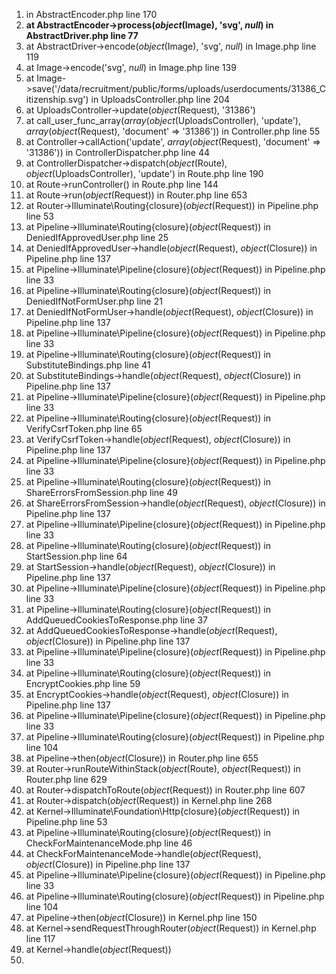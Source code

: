 1. in AbstractEncoder.php line 170
2. **at AbstractEncoder->process(*object*(Image), 'svg', *null*) in AbstractDriver.php line 77** 
3. at AbstractDriver->encode(*object*(Image), 'svg', *null*) in Image.php line 119
4. at Image->encode('svg', *null*) in Image.php line 139
5. at Image->save('/data/recruitment/public/forms/uploads/userdocuments/31386_Citizenship.svg') in UploadsController.php line 204
6. at UploadsController->update(*object*(Request), '31386')
7. at call_user_func_array(*array*(*object*(UploadsController), 'update'), *array*(*object*(Request), 'document' => '31386')) in Controller.php line 55
8. at Controller->callAction('update', *array*(*object*(Request), 'document' => '31386')) in ControllerDispatcher.php line 44
9. at ControllerDispatcher->dispatch(*object*(Route), *object*(UploadsController), 'update') in Route.php line 190
10. at Route->runController() in Route.php line 144
11. at Route->run(*object*(Request)) in Router.php line 653
12. at Router->Illuminate\Routing\{closure}(*object*(Request)) in Pipeline.php line 53
13. at Pipeline->Illuminate\Routing\{closure}(*object*(Request)) in DeniedIfApprovedUser.php line 25
14. at DeniedIfApprovedUser->handle(*object*(Request), *object*(Closure)) in Pipeline.php line 137
15. at Pipeline->Illuminate\Pipeline\{closure}(*object*(Request)) in Pipeline.php line 33
16. at Pipeline->Illuminate\Routing\{closure}(*object*(Request)) in DeniedIfNotFormUser.php line 21
17. at DeniedIfNotFormUser->handle(*object*(Request), *object*(Closure)) in Pipeline.php line 137
18. at Pipeline->Illuminate\Pipeline\{closure}(*object*(Request)) in Pipeline.php line 33
19. at Pipeline->Illuminate\Routing\{closure}(*object*(Request)) in SubstituteBindings.php line 41
20. at SubstituteBindings->handle(*object*(Request), *object*(Closure)) in Pipeline.php line 137
21. at Pipeline->Illuminate\Pipeline\{closure}(*object*(Request)) in Pipeline.php line 33
22. at Pipeline->Illuminate\Routing\{closure}(*object*(Request)) in VerifyCsrfToken.php line 65
23. at VerifyCsrfToken->handle(*object*(Request), *object*(Closure)) in Pipeline.php line 137
24. at Pipeline->Illuminate\Pipeline\{closure}(*object*(Request)) in Pipeline.php line 33
25. at Pipeline->Illuminate\Routing\{closure}(*object*(Request)) in ShareErrorsFromSession.php line 49
26. at ShareErrorsFromSession->handle(*object*(Request), *object*(Closure)) in Pipeline.php line 137
27. at Pipeline->Illuminate\Pipeline\{closure}(*object*(Request)) in Pipeline.php line 33
28. at Pipeline->Illuminate\Routing\{closure}(*object*(Request)) in StartSession.php line 64
29. at StartSession->handle(*object*(Request), *object*(Closure)) in Pipeline.php line 137
30. at Pipeline->Illuminate\Pipeline\{closure}(*object*(Request)) in Pipeline.php line 33
31. at Pipeline->Illuminate\Routing\{closure}(*object*(Request)) in AddQueuedCookiesToResponse.php line 37
32. at AddQueuedCookiesToResponse->handle(*object*(Request), *object*(Closure)) in Pipeline.php line 137
33. at Pipeline->Illuminate\Pipeline\{closure}(*object*(Request)) in Pipeline.php line 33
34. at Pipeline->Illuminate\Routing\{closure}(*object*(Request)) in EncryptCookies.php line 59
35. at EncryptCookies->handle(*object*(Request), *object*(Closure)) in Pipeline.php line 137
36. at Pipeline->Illuminate\Pipeline\{closure}(*object*(Request)) in Pipeline.php line 33
37. at Pipeline->Illuminate\Routing\{closure}(*object*(Request)) in Pipeline.php line 104
38. at Pipeline->then(*object*(Closure)) in Router.php line 655
39. at Router->runRouteWithinStack(*object*(Route), *object*(Request)) in Router.php line 629
40. at Router->dispatchToRoute(*object*(Request)) in Router.php line 607
41. at Router->dispatch(*object*(Request)) in Kernel.php line 268
42. at Kernel->Illuminate\Foundation\Http\{closure}(*object*(Request)) in Pipeline.php line 53
43. at Pipeline->Illuminate\Routing\{closure}(*object*(Request)) in CheckForMaintenanceMode.php line 46
44. at CheckForMaintenanceMode->handle(*object*(Request), *object*(Closure)) in Pipeline.php line 137
45. at Pipeline->Illuminate\Pipeline\{closure}(*object*(Request)) in Pipeline.php line 33
46. at Pipeline->Illuminate\Routing\{closure}(*object*(Request)) in Pipeline.php line 104
47. at Pipeline->then(*object*(Closure)) in Kernel.php line 150
48. at Kernel->sendRequestThroughRouter(*object*(Request)) in Kernel.php line 117
49. at Kernel->handle(*object*(Request)) 
50. 